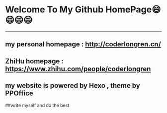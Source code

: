 # Welcome To My Github HomePage:smile::smile::smile::smile:
---
## my personal homepage : http://coderlongren.cn/ 
## ZhiHu homepage : https://www.zhihu.com/people/coderlongren
## my website is powered by Hexo , theme by PPOffice   
##write myself and do the best 
